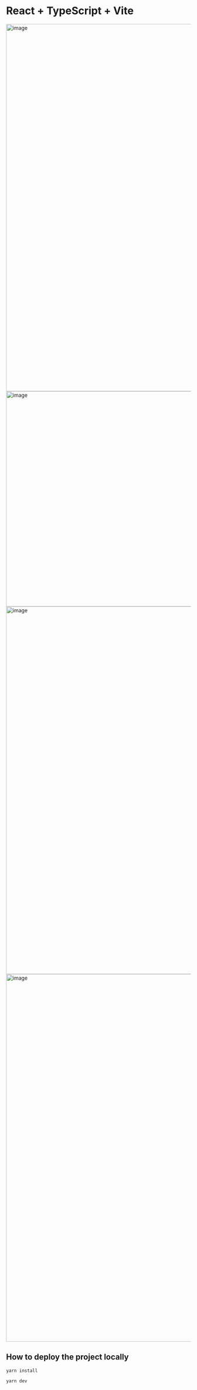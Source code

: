 # React + TypeScript + Vite

<img width="998" alt="image" src="https://github.com/user-attachments/assets/6da48ef1-67c0-4c33-ac27-617ff7ea6e3f" /> 
<img width="585" alt="image" src="https://github.com/user-attachments/assets/debdc316-3808-45a1-867f-6cef254b2f8e" />
<img width="999" alt="image" src="https://github.com/user-attachments/assets/9ac4d830-c02b-4014-a185-947493735d7b" />
<img width="999" alt="image" src="https://github.com/user-attachments/assets/2078f90f-7f0e-4bb6-bea5-feb0a04b9794" />

## How to deploy the project locally

``yarn install``

``yarn dev``
